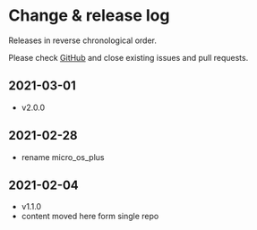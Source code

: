 # Change & release log

Releases in reverse chronological order.

Please check
[GitHub](https://github.com/micro-os-plus/posix-io-xpack/issues/)
and close existing issues and pull requests.

## 2021-03-01

- v2.0.0

## 2021-02-28

- rename micro_os_plus

## 2021-02-04

- v1.1.0
- content moved here form single repo
